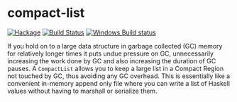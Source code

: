# compact-list

[![Hackage](https://img.shields.io/hackage/v/compact-list.svg?style=flat)](https://hackage.haskell.org/package/compact-list)
[![Build Status](https://travis-ci.org/composewell/compact-list.svg?branch=master)](https://travis-ci.org/composewell/compact-list)
[![Windows Build status](https://ci.appveyor.com/api/projects/status/sndov45axamjt6bu?svg=true)](https://ci.appveyor.com/project/harendra-kumar/compact-list)

If you hold on to a large data structure in garbage collected (GC) memory
for relatively longer times it puts undue pressure on GC, unnecessarily
increasing the work done by GC and also increasing the duration of GC
pauses. A `CompactList` allows you to keep a large list in a Compact Region
not touched by GC, thus avoiding any GC overhead.  This is essentially like
a convenient in-memory append only file where you can write a list of
Haskell values without having to marshall or serialize them.
